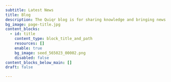 ```yaml
---
subtitle: Latest News
title: Blog
description: The Quiqr blog is for sharing knowledge and bringing news.
bg_image: page-title.jpg
content_blocks:
  - id: title
    content_type: block_title_and_path
    resources: []
    enable: true
    bg_image: seed_565023_00002.png
    disabled: false
content_blocks_below_main: []
draft: false

---
```




































